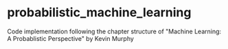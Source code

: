 # probabilistic_machine_learning
 Code implementation following the chapter structure of "Machine Learning: A Probablistic Perspective" by Kevin Murphy
